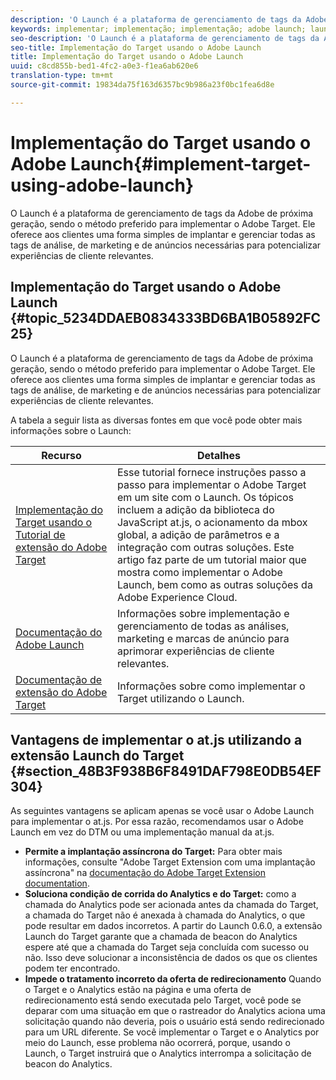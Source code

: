 ```yaml
---
description: 'O Launch é a plataforma de gerenciamento de tags da Adobe de próxima geração, sendo o método preferido para implementar o Adobe Target. Ele oferece aos clientes uma forma simples de implantar e gerenciar todas as tags de análise, de marketing e de anúncios necessárias para potencializar experiências de cliente relevantes. '
keywords: implementar; implementação; implementação; adobe launch; launch; raça; redirecionar
seo-description: 'O Launch é a plataforma de gerenciamento de tags da Adobe de próxima geração, sendo o método preferido para implementar o Adobe Target. Ele oferece aos clientes uma forma simples de implantar e gerenciar todas as tags de análise, de marketing e de anúncios necessárias para potencializar experiências de cliente relevantes. '
seo-title: Implementação do Target usando o Adobe Launch
title: Implementação do Target usando o Adobe Launch
uuid: c8cd855b-bed1-4fc2-a0e3-f1ea6ab620e6
translation-type: tm+mt
source-git-commit: 19834da75f163d6357bc9b986a23f0bc1fea6d8e

---
```



# Implementação do Target usando o Adobe Launch{#implement-target-using-adobe-launch}

O Launch é a plataforma de gerenciamento de tags da Adobe de próxima geração, sendo o método preferido para implementar o Adobe Target. Ele oferece aos clientes uma forma simples de implantar e gerenciar todas as tags de análise, de marketing e de anúncios necessárias para potencializar experiências de cliente relevantes. 

## Implementação do Target usando o Adobe Launch {#topic_5234DDAEB0834333BD6BA1B05892FC25}

O Launch é a plataforma de gerenciamento de tags da Adobe de próxima geração, sendo o método preferido para implementar o Adobe Target. Ele oferece aos clientes uma forma simples de implantar e gerenciar todas as tags de análise, de marketing e de anúncios necessárias para potencializar experiências de cliente relevantes. 

A tabela a seguir lista as diversas fontes em que você pode obter mais informações sobre o Launch:

| Recurso | Detalhes |
|--- |--- |
| [Implementação do Target usando o Tutorial de extensão do Adobe Target](https://docs.adobe.com/content/help/en/experience-cloud/implementing-in-websites-with-launch/implement-solutions/target.html) | Esse tutorial fornece instruções passo a passo para implementar o Adobe Target em um site com o Launch. Os tópicos incluem a adição da biblioteca do JavaScript at.js, o acionamento da mbox global, a adição de parâmetros e a integração com outras soluções. Este artigo faz parte de um tutorial maior que mostra como implementar o Adobe Launch, bem como as outras soluções da Adobe Experience Cloud. |
| [Documentação do Adobe Launch](https://docs.adobelaunch.com/getting-started) | Informações sobre implementação e gerenciamento de todas as análises, marketing e marcas de anúncio para aprimorar experiências de cliente relevantes. |
| [Documentação de extensão do Adobe Target](https://docs.adobelaunch.com/extension-reference/web/adobe-target-extension) | Informações sobre como implementar o Target utilizando o Launch. |

## Vantagens de implementar o at.js utilizando a extensão Launch do Target {#section_48B3F938B6F8491DAF798E0DB54EF304}

As seguintes vantagens se aplicam apenas se você usar o Adobe Launch para implementar o at.js. Por essa razão, recomendamos usar o Adobe Launch em vez do DTM ou uma implementação manual da at.js.

* **Permite a implantação assíncrona do Target:** Para obter mais informações, consulte &quot;Adobe Target Extension com uma implantação assíncrona&quot; na [documentação do Adobe Target Extension documentation](https://docs.adobelaunch.com/extension-reference/web/adobe-target-extension).
* **Soluciona condição de corrida do Analytics e do Target:** como a chamada do Analytics pode ser acionada antes da chamada do Target, a chamada do Target não é anexada à chamada do Analytics, o que pode resultar em dados incorretos. A partir do Launch 0.6.0, a extensão Launch do Target garante que a chamada de beacon do Analytics espere até que a chamada do Target seja concluída com sucesso ou não. Isso deve solucionar a inconsistência de dados os que os clientes podem ter encontrado.
* **Impede o tratamento incorreto da oferta de redirecionamento** Quando o Target e o Analytics estão na página e uma oferta de redirecionamento está sendo executada pelo Target, você pode se deparar com uma situação em que o rastreador do Analytics aciona uma solicitação quando não deveria, pois o usuário está sendo redirecionado para um URL diferente. Se você implementar o Target e o Analytics por meio do Launch, esse problema não ocorrerá, porque, usando o Launch, o Target instruirá que o Analytics interrompa a solicitação de beacon do Analytics.

